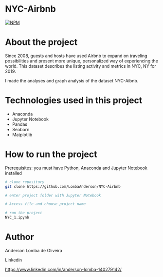 # NYC-Airbnb
[![NPM](https://img.shields.io/npm/l/react)](https://github.com/LombaAnderson/NYC-Airbnb/blob/main/LICENSE)

# About the project

Since 2008, guests and hosts have used Airbnb to expand on traveling possibilities and present more unique, personalized way of experiencing the world. This dataset describes the listing activity and metrics in NYC, NY for 2019.

I made the analyses and graph analysis of the dataset NYC-Aibnb.


# Technologies used in this project

- Anaconda
- Jupyter Notebook
- Pandas
- Seaborn
- Matplotlib 


# How to run the project

Prerequisites: you must have Python, Anaconda and Jupyter Notebook installed 

```bash
# clone repository
git clone https://github.com/LombaAnderson/NYC-Airbnb

# enter project folder with Jupyter Notebook

# Access file and choose project name

# run the project
NYC_1.ipynb

```

# Author

Anderson Lomba de Oliveira

Linkedin

https://www.linkedin.com/in/anderson-lomba-140279142/



